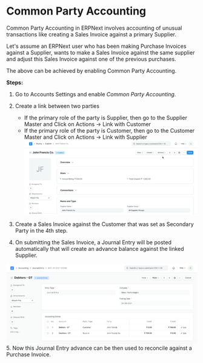 
# Common Party Accounting



Common Party Accounting in ERPNext involves accounting of unusual transactions like creating a Sales Invoice against a primary Supplier. 


Let's assume an ERPNext user who has been making Purchase Invoices against a Supplier, wants to make a Sales Invoice against the same supplier and adjust this Sales Invoice against one of the previous purchases.


The above can be achieved by enabling Common Party Accounting.


**Steps:**


1. Go to Accounts Settings and enable *Common Party Accounting*.
2. Create a link between two parties


	* If the primary role of the party is Supplier, then go to the Supplier Master and Click on Actions -> Link with Customer
	* If the primary role of the party is Customer, then go to the Customer Master and Click on Actions -> Link with Supplier![Party Link](/files/Party_Link.gif)
3. Create a Sales Invoice against the Customer that was set as Secondary Party in the 4th step.
4. On submitting the Sales Invoice, a Journal Entry will be posted automatically that will create an advance balance against the linked Supplier.


![Journal Entry](/files/Journal-Entry.png)
5. Now this Journal Entry advance can be then used to reconcile against a Purchase Invoice.




